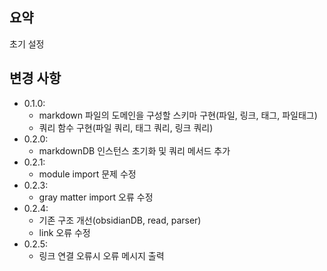 ## 요약

초기 설정


## 변경 사항

- 0.1.0:
    - markdown 파일의 도메인을 구성할 스키마 구현(파일, 링크, 태그, 파일태그)
    - 쿼리 함수 구현(파일 쿼리, 태그 쿼리, 링크 쿼리) 
- 0.2.0:
    - markdownDB 인스턴스 초기화 및 쿼리 메서드 추가
- 0.2.1:
    - module import 문제 수정 
- 0.2.3:
    - gray matter import 오류 수정
- 0.2.4:
    - 기존 구조 개선(obsidianDB, read, parser)
    - link 오류 수정
- 0.2.5:
    - 링크 연결 오류시 오류 메시지 출력
